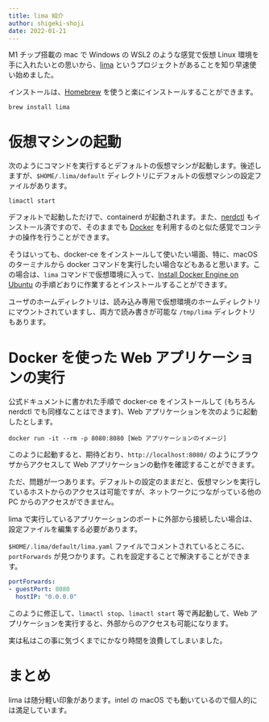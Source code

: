 ```yaml
---
title: lima 紹介 
author: shigeki-shoji
date: 2022-01-21
---
```


M1 チップ搭載の mac で Windows の WSL2 のような感覚で仮想 Linux 環境を手に入れたいとの思いから、[lima](https://github.com/lima-vm/lima) というプロジェクトがあることを知り早速使い始めました。

インストールは、[Homebrew](https://brew.sh/index_ja) を使うと楽にインストールすることができます。

```shell
brew install lima
```

# 仮想マシンの起動

次のようにコマンドを実行するとデフォルトの仮想マシンが起動します。後述しますが、`$HOME/.lima/default` ディレクトリにデフォルトの仮想マシンの設定ファイルがあります。

```shell
limactl start
```

デフォルトで起動しただけで、containerd が起動されます。また、[nerdctl](https://github.com/containerd/nerdctl) もインストール済ですので、そのままでも [Docker](https://www.docker.com/) を利用するのと似た感覚でコンテナの操作を行うことができます。

そうはいっても、docker-ce をインストールして使いたい場面、特に、macOS のターミナルから docker コマンドを実行したい場合などもあると思います。この場合は、`lima` コマンドで仮想環境に入って、[Install Docker Engine on Ubuntu](https://docs.docker.com/engine/install/ubuntu/) の手順どおりに作業するとインストールすることができます。

ユーザのホームディレクトリは、読み込み専用で仮想環境のホームディレクトリにマウントされていますし、両方で読み書きが可能な `/tmp/lima` ディレクトリもあります。

# Docker を使った Web アプリケーションの実行

公式ドキュメントに書かれた手順で docker-ce をインストールして (もちろん nerdctl でも同様なことはできます)、Web アプリケーションを次のように起動したとします。

```shell
docker run -it --rm -p 8080:8080 [Web アプリケーションのイメージ]
```

このように起動すると、期待どおり、`http://localhost:8080/` のようにブラウザからアクセスして Web アプリケーションの動作を確認することができます。

ただ、問題が一つあります。デフォルトの設定のままだと、仮想マシンを実行しているホストからのアクセスは可能ですが、ネットワークにつながっている他の PC からのアクセスができません。

lima で実行しているアプリケーションのポートに外部から接続したい場合は、設定ファイルを編集する必要があります。

`$HOME/.lima/default/lima.yaml` ファイルでコメントされているところに、`portForwards` が見つかります。これを設定することで解決することができます。

```yaml
portForwards:
- guestPort: 8080
  hostIP: "0.0.0.0"
```

このように修正して、`limactl stop`、`limactl start` 等で再起動して、Web アプリケーションを実行すると、外部からのアクセスも可能になります。

実は私はこの事に気づくまでにかなり時間を浪費してしまいました。

# まとめ

lima は随分軽い印象があります。intel の macOS でも動いているので個人的には満足しています。
